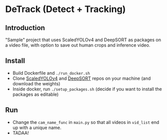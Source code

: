 # DeTrack (Detect + Tracking)

## Introduction

"Sample" project that uses ScaledYOLOv4 and DeepSORT as packages on a video file, with option to save out human crops and inference video.

## Install

- Build Dockerfile and `./run_docker.sh`
- Clone [ScaledYOLOv4](https://github.com/yhsmiley/ScaledYOLOv4/tree/yolov4-large-dev) and [DeepSORT](https://github.com/levan92/deep_sort_realtime) repos on your machine (and download the weights)
- Inside docker, run `./setup_packages.sh` (decide if you want to install the packages as editable)

## Run

- Change the `cam_name_func` in `main.py` so that all videos in `vid_list` end up with a unique name.
- TADAA!
